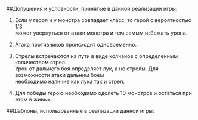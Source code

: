 ##Допущения и условности, принятые в данной реализации игры:

1. Если у героя и у монстра совпадает класс, то герой с вероятностью 1/3<br>
может увернуться от атаки монстра и тем самым избежать урона.


2. Атака противников происходит одновременно.<br>


3. Стрелы встречаются на пути в виде колчанов с определенным количеством стрел.<br>
Урон от дальнего боя определяет лук, а не стрелы. Для возможности атаки дальним боем<br>
необходимо наличие как лука так и стрел.


4. Для победы герою необходимо одолеть 10 монстров и остаться при этом в живых.


##Шаблоны, использованные в реализации данной игры:


